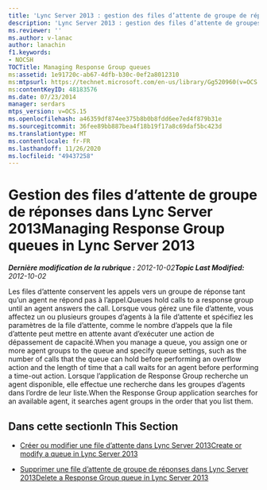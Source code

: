 ```yaml
---
title: 'Lync Server 2013 : gestion des files d’attente de groupe de réponse'
description: 'Lync Server 2013 : gestion des files d’attente de groupes de réponses.'
ms.reviewer: ''
ms.author: v-lanac
author: lanachin
f1.keywords:
- NOCSH
TOCTitle: Managing Response Group queues
ms:assetid: 1e91720c-ab67-4dfb-b30c-0ef2a8012310
ms:mtpsurl: https://technet.microsoft.com/en-us/library/Gg520960(v=OCS.15)
ms:contentKeyID: 48183576
ms.date: 07/23/2014
manager: serdars
mtps_version: v=OCS.15
ms.openlocfilehash: a46359df874ee375b8b0b8fdd6ee7ed4f879b31e
ms.sourcegitcommit: 36fee89bb887bea4f18b19f17a8c69daf5bc423d
ms.translationtype: MT
ms.contentlocale: fr-FR
ms.lasthandoff: 11/26/2020
ms.locfileid: "49437258"
---
```

# <a name="managing-response-group-queues-in-lync-server-2013"></a><span data-ttu-id="bc6ae-103">Gestion des files d’attente de groupe de réponses dans Lync Server 2013</span><span class="sxs-lookup"><span data-stu-id="bc6ae-103">Managing Response Group queues in Lync Server 2013</span></span>

<div data-xmlns="http://www.w3.org/1999/xhtml">

<div class="topic" data-xmlns="http://www.w3.org/1999/xhtml" data-msxsl="urn:schemas-microsoft-com:xslt" data-cs="https://msdn.microsoft.com/">

<div data-asp="https://msdn2.microsoft.com/asp">



</div>

<div id="mainSection">

<div id="mainBody"><span data-ttu-id="bc6ae-104">

<span> </span></span><span class="sxs-lookup"><span data-stu-id="bc6ae-104">

<span> </span></span></span>

<span data-ttu-id="bc6ae-105">_**Dernière modification de la rubrique :** 2012-10-02_</span><span class="sxs-lookup"><span data-stu-id="bc6ae-105">_**Topic Last Modified:** 2012-10-02_</span></span>

<span data-ttu-id="bc6ae-106">Les files d’attente conservent les appels vers un groupe de réponse tant qu’un agent ne répond pas à l’appel.</span><span class="sxs-lookup"><span data-stu-id="bc6ae-106">Queues hold calls to a response group until an agent answers the call.</span></span> <span data-ttu-id="bc6ae-107">Lorsque vous gérez une file d’attente, vous affectez un ou plusieurs groupes d’agents à la file d’attente et spécifiez les paramètres de la file d’attente, comme le nombre d’appels que la file d’attente peut mettre en attente avant d’exécuter une action de dépassement de capacité.</span><span class="sxs-lookup"><span data-stu-id="bc6ae-107">When you manage a queue, you assign one or more agent groups to the queue and specify queue settings, such as the number of calls that the queue can hold before performing an overflow action and the length of time that a call waits for an agent before performing a time-out action.</span></span> <span data-ttu-id="bc6ae-108">Lorsque l’application de Response Group recherche un agent disponible, elle effectue une recherche dans les groupes d’agents dans l’ordre de leur liste.</span><span class="sxs-lookup"><span data-stu-id="bc6ae-108">When the Response Group application searches for an available agent, it searches agent groups in the order that you list them.</span></span>

<div>

## <a name="in-this-section"></a><span data-ttu-id="bc6ae-109">Dans cette section</span><span class="sxs-lookup"><span data-stu-id="bc6ae-109">In This Section</span></span>

  - [<span data-ttu-id="bc6ae-110">Créer ou modifier une file d’attente dans Lync Server 2013</span><span class="sxs-lookup"><span data-stu-id="bc6ae-110">Create or modify a queue in Lync Server 2013</span></span>](lync-server-2013-create-or-modify-a-queue.md)

  - [<span data-ttu-id="bc6ae-111">Supprimer une file d’attente de groupe de réponses dans Lync Server 2013</span><span class="sxs-lookup"><span data-stu-id="bc6ae-111">Delete a Response Group queue in Lync Server 2013</span></span>](lync-server-2013-delete-a-response-group-queue.md)

<span data-ttu-id="bc6ae-112"></div>

</div>

<span> </span>

</div>

</div>

</span><span class="sxs-lookup"><span data-stu-id="bc6ae-112"></div>

</div>

<span> </span>

</div>

</div>

</span></span></div>

